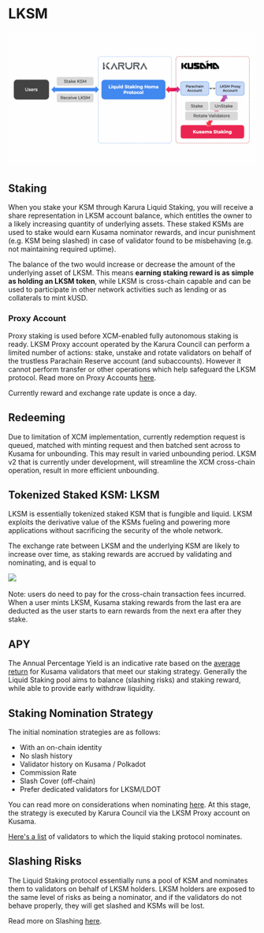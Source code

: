 # LKSM

![](../../../.gitbook/assets/screen-shot-2021-08-24-at-2.36.03-pm.png)

## Staking

When you stake your KSM through Karura Liquid Staking, you will receive a share representation in LKSM account balance, which entitles the owner to a likely increasing quantity of underlying assets. These staked KSMs are used to stake would earn Kusama nominator rewards, and incur punishment (e.g. KSM being slashed) in case of validator found to be misbehaving (e.g. not maintaining required uptime).

The balance of the two would increase or decrease the amount of the underlying asset of LKSM. This means **earning staking reward is as simple as holding an LKSM token**, while LKSM is cross-chain capable and can be used to participate in other network activities such as lending or as collaterals to mint kUSD.

### Proxy Account

Proxy staking is used before XCM-enabled fully autonomous staking is ready. LKSM Proxy account operated by the Karura Council can perform a limited number of actions: stake, unstake and rotate validators on behalf of the trustless Parachain Reserve account (and subaccounts). However it cannot perform transfer or other operations which help safeguard the LKSM protocol. Read more on Proxy Accounts [here](https://wiki.polkadot.network/docs/learn-proxies).

Currently reward and exchange rate update is once a day.

## Redeeming

Due to limitation of XCM implementation, currently redemption request is queued, matched with minting request and then batched sent across to Kusama for unbounding. This may result in varied unbounding period. LKSM v2 that is currently under development, will streamline the XCM cross-chain operation, result in more efficient unbounding.

## Tokenized Staked KSM: LKSM

LKSM is essentially tokenized staked KSM that is fungible and liquid. LKSM exploits the derivative value of the KSMs fueling and powering more applications without sacrificing the security of the whole network.

The exchange rate between LKSM and the underlying KSM are likely to increase over time, as staking rewards are accrued by validating and nominating, and is equal to

![](https://lh4.googleusercontent.com/nm1NHTyDB\_yQVatC61lwNcfSsUIJpYQh56lBVqf9QDM1cJ4HCxoeXuePxifsLHYiQ\_Bkp3-wgdkd6a9zUEvdrG2Xr1ZdPzv4Q46naUGlPZ6ZSfnMbCOyoUipGccHuMXbGyiGqW3L=s0)

Note: users do need to pay for the cross-chain transaction fees incurred. When a user mints LKSM, Kusama staking rewards from the last era are deducted as the user starts to earn rewards from the next era after they stake.

## APY

The Annual Percentage Yield is an indicative rate based on the [average return](https://polkadot.js.org/apps/?rpc=wss%3A%2F%2Fkusama-rpc.polkadot.io#/staking/targets) for Kusama validators that meet our staking strategy. Generally the Liquid Staking pool aims to balance (slashing risks) and staking reward, while able to provide early withdraw liquidity.

## Staking Nomination Strategy

The initial nomination strategies are as follows:

* With an on-chain identity&#x20;
* No slash history
* Validator history on Kusama / Polkadot
* Commission Rate
* Slash Cover (off-chain)
* Prefer dedicated validators for LKSM/LDOT

You can read more on considerations when nominating [here](https://wiki.polkadot.network/docs/learn-nominator#what-to-take-into-consideration-when-nominating). At this stage, the strategy is executed by Karura Council via the LKSM Proxy account on Kusama.

[Here's a list](https://kusama.subscan.io/account/HTAeD1dokCVs9MwnC1q9s2a7d2kQ52TAjrxE1y5mj5MFLLA?tab=vote) of validators to which the liquid staking protocol nominates.

## Slashing Risks

The Liquid Staking protocol essentially runs a pool of KSM and nominates them to validators on behalf of LKSM holders. LKSM holders are exposed to the same level of risks as being a nominator, and if the validators do not behave properly, they will get slashed and KSMs will be lost.

Read more on Slashing [here](https://wiki.polkadot.network/docs/learn-staking#slashing).
